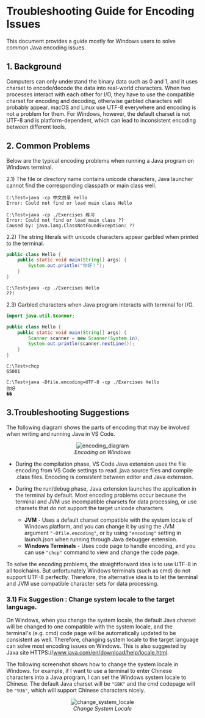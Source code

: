 # Troubleshooting Guide for Encoding Issues

This document provides a guide mostly for Windows users to solve common Java
encoding issues.

## 1. Background

Computers can only understand the binary data such as 0 and 1, and it uses
charset to encode/decode the data into real-world characters. When two processes
interact with each other for I/O, they have to use the compatible charset for
encoding and decoding, otherwise garbled characters will probably appear. macOS
and Linux use UTF-8 everywhere and encoding is not a problem for them. For
Windows, however, the default charset is not UTF-8 and is platform-dependent,
which can lead to inconsistent encoding between different tools.

## 2. Common Problems

Below are the typical encoding problems when running a Java program on Windows
terminal.

2.1) The file or directory name contains unicode characters, Java launcher
cannot find the corresponding classpath or main class well.

```
C:\Test>java -cp 中文目录 Hello
Error: Could not find or load main class Hello
```

```
C:\Test>java -cp ./Exercises 练习
Error: Could not find or load main class ??
Caused by: java.lang.ClassNotFoundException: ??
```

2.2) The string literals with unicode characters appear garbled when printed to
the terminal.

```java
public class Hello {
    public static void main(String[] args) {
        System.out.println("你好！");
    }
}
```

```
C:\Test>java -cp ./Exercises Hello
??!
```

2.3) Garbled characters when Java program interacts with terminal for I/O.

```java
import java.util.Scanner;

public class Hello {
    public static void main(String[] args) {
        Scanner scanner = new Scanner(System.in);
        System.out.println(scanner.nextLine());
    }
}
```

```
C:\Test>chcp
65001

C:\Test>java -Dfile.encoding=UTF-8 -cp ./Exercises Hello
你好
��
```

## 3.Troubleshooting Suggestions

The following diagram shows the parts of encoding that may be involved when
writing and running Java in VS Code.

<p align="center">
  <img alt="encoding_diagram" src="https://user-images.githubusercontent.com/14052197/142844414-360765c9-8e7d-4825-a5b9-7360c624fa8d.png">
  <br>
    <em>Encoding on Windows</em>
</p>

-   During the compilation phase, VS Code Java extension uses the file encoding
    from VS Code settings to read .java source files and compile .class files.
    Encoding is consistent between editor and Java extension.

-   During the run/debug phase, Java extension launches the application in the
    terminal by default. Most encoding problems occur because the terminal and
    JVM use incompatible charsets for data processing, or use charsets that do
    not support the target unicode characters.
    -   <b>JVM</b> - Uses a default charset compatible with the system locale of
        Windows platform, and you can change it by using the JVM argument
        `"-Dfile.encoding"`, or by using `"encoding"` setting in launch.json
        when running through Java debugger extension.
    -   <b>Windows Terminals</b> - Uses code page to handle encoding, and you
        can use `"chcp"` command to view and change the code page.

To solve the encoding problems, the straightforward idea is to use UTF-8 in all
toolchains. But unfortunately Windows terminals (such as cmd) do not support
UTF-8 perfectly. Therefore, the alternative idea is to let the terminal and JVM
use compatible character sets for data processing.

### 3.1) Fix Suggestion : Change system locale to the target language.

On Windows, when you change the system locale, the default Java charset will be
changed to one compatible with the system locale, and the terminal's (e.g. cmd)
code page will be automatically updated to be consistent as well. Therefore,
changing system locale to the target language can solve most encoding issues on
Windows. This is also suggested by Java site
HTTPS://www.java.com/en/download/help/locale.html.

The following screenshot shows how to change the system locale in Windows. for
example, if I want to use a terminal to enter Chinese characters into a Java
program, I can set the Windows system locale to Chinese. The default Java
charset will be `"GBK"` and the cmd codepage will be `"936"`, which will support
Chinese characters nicely.

<p align="center">
  <img alt="change_system_locale" src="https://user-images.githubusercontent.com/14052197/138408027-da71d3f4-7f64-4bfb-8b34-89d0605606f5.png">
  <br>
    <em>Change System Locale</em>
</p>
